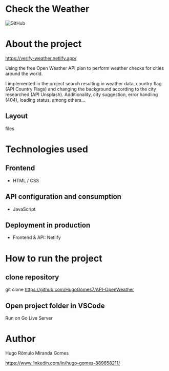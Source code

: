 # Check the Weather
![GitHub](https://img.shields.io/github/license/hugogomes7/API-OpenWeather)

# About the project

https://verify-weather.netlify.app/

Using the free Open Weather API plan to perform weather checks for cities around the world. 

I implemented in the project search resulting in weather data, country flag (API Country Flags) and changing the background according to the city researched (API Unsplash). Additionality, city suggestion, error handling (404), loading status, among others...


## Layout
files


# Technologies used
## Frontend
- HTML / CSS 

## API configuration and consumption
- JavaScript


## Deployment in production
- Frontend & API: Netlify

# How to run the project
## clone repository
git clone https://github.com/HugoGomes7/API-OpenWeather

## Open project folder in VSCode
Run on Go Live Server 

# Author
Hugo Rômulo Miranda Gomes

https://www.linkedin.com/in/hugo-gomes-889658211/
